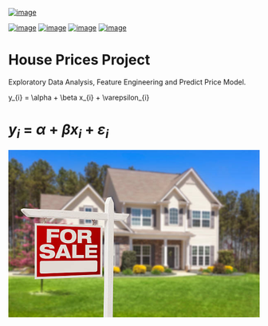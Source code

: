 [//]: # (Badges do projeto - 🡣)

[![image](https://img.shields.io/endpoint?style=?style=for-the-badge&logo=python)]()

[![image](https://img.shields.io/badge/Python-3.10.4-green)]()
[![image](https://img.shields.io/badge/Kaggle-Sim-blue)]()
[![image](https://badgen.net/docker/stars/library/mongo?icon=docker&label=Docker)]()
[![image](https://img.shields.io/badge/tags-KAGGLE%20|%20DATASET%20|%20EXPLORATORY%20|%20DATA%20|%20ANALYSIS%20|%20PREDICT%20|%20MODEL-red)]()

[//]: # (🡡 - Badges do projeto)

[//]: # (🡣 - Titulo e descrição do projeto)

# House Prices Project
Exploratory Data Analysis, Feature Engineering and Predict Price Model.

y_{i} = \alpha + \beta x_{i} + \varepsilon_{i}

# $y_{i}$ = $\alpha$ + $\beta x_{i}$ + $\varepsilon_{i}$


[//]: # (-- Parágrafos falando mais especificadamente sobre o projeto 🡣)


[//]: # (🡡 Parágrafos falando mais especificadamente sobre o projeto --)

![SALE](https://github.com/ViniciusHolanda001/House_Prices/blob/master/data/images/for_sale.png "FOR_SALE")
